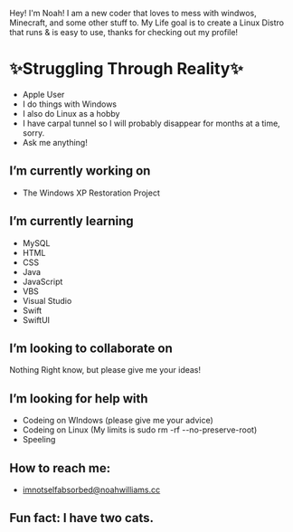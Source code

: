 Hey! I'm Noah! I am a new coder that loves to mess with windwos, Minecraft, and some other stuff to. My Life goal is to create a Linux Distro that runs & is easy to use, thanks for checking out my profile!
# ✨Struggling Through Reality✨
- Apple User
- I do things with Windows
- I also do Linux as a hobby
- I have carpal tunnel so I will probably disappear for months at a time, sorry.
- Ask me anything!


## I’m currently working on 
- The Windows XP Restoration Project

 
## I’m currently learning
- MySQL
- HTML
- CSS
- Java
- JavaScript
- VBS
- Visual Studio
- Swift
- SwiftUI

  
## I’m looking to collaborate on
Nothing Right know, but please give me your ideas!


## I’m looking for help with 
- Codeing on WIndows (please give me your advice)
- Codeing on Linux (My limits is sudo rm -rf --no-preserve-root)
- Speeling
  

## How to reach me: 
- imnotselfabsorbed@noahwilliams.cc
  
## Fun fact: I have two cats.

